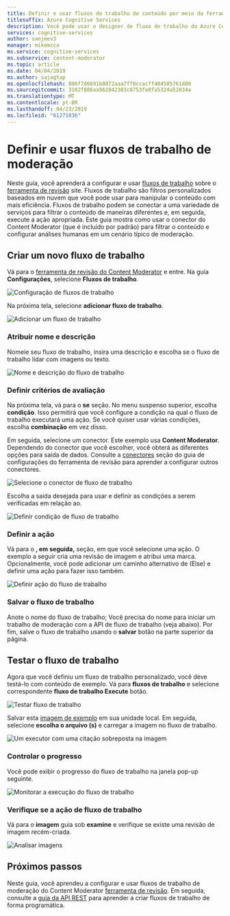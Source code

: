 ```yaml
---
title: Definir e usar fluxos de trabalho de conteúdo por meio da ferramenta de revisão - Content Moderator
titlesuffix: Azure Cognitive Services
description: Você pode usar o designer de fluxo de trabalho do Azure Content Moderator para definir limites com base em suas políticas de conteúdo e fluxos de trabalho personalizados.
services: cognitive-services
author: sanjeev3
manager: mikemcca
ms.service: cognitive-services
ms.subservice: content-moderator
ms.topic: article
ms.date: 04/04/2019
ms.author: sajagtap
ms.openlocfilehash: 006f7d6691b8872aaa7ff8ccacff484585761d00
ms.sourcegitcommit: 3102f886aa962842303c8753fe8fa5324a52834a
ms.translationtype: MT
ms.contentlocale: pt-BR
ms.lasthandoff: 04/23/2019
ms.locfileid: "61271036"
---
```

# <a name="define-and-use-moderation-workflows"></a>Definir e usar fluxos de trabalho de moderação

Neste guia, você aprenderá a configurar e usar [fluxos de trabalho](../review-api.md#workflows) sobre o [ferramenta de revisão](https://contentmoderator.cognitive.microsoft.com) site. Fluxos de trabalho são filtros personalizados baseados em nuvem que você pode usar para manipular o conteúdo com mais eficiência. Fluxos de trabalho podem se conectar a uma variedade de serviços para filtrar o conteúdo de maneiras diferentes e, em seguida, execute a ação apropriada. Este guia mostra como usar o conector do Content Moderator (que é incluído por padrão) para filtrar o conteúdo e configurar análises humanas em um cenário típico de moderação.

## <a name="create-a-new-workflow"></a>Criar um novo fluxo de trabalho

Vá para o [ferramenta de revisão do Content Moderator](https://contentmoderator.cognitive.microsoft.com/) e entre. Na guia **Configurações**, selecione **Fluxos de trabalho**.

![Configuração de fluxos de trabalho](images/2-workflows-0.png)

Na próxima tela, selecione **adicionar fluxo de trabalho**.

![Adicionar um fluxo de trabalho](images/2-workflows-1.png)

### <a name="assign-a-name-and-description"></a>Atribuir nome e descrição

Nomeie seu fluxo de trabalho, insira uma descrição e escolha se o fluxo de trabalho lidar com imagens ou texto.

![Nome e descrição do fluxo de trabalho](images/image-workflow-create.PNG)

### <a name="define-evaluation-criteria"></a>Definir critérios de avaliação

Na próxima tela, vá para o **se** seção. No menu suspenso superior, escolha **condição**. Isso permitirá que você configure a condição na qual o fluxo de trabalho executará uma ação. Se você quiser usar várias condições, escolha **combinação** em vez disso. 

Em seguida, selecione um conector. Este exemplo usa **Content Moderator**. Dependendo do conector que você escolher, você obterá as diferentes opções para saída de dados. Consulte a [conectores](./configure.md#connectors) seção do guia de configurações do ferramenta de revisão para aprender a configurar outros conectores.

![Selecione o conector de fluxo de trabalho](images/image-workflow-connect-to.PNG)

Escolha a saída desejada para usar e definir as condições a serem verificadas em relação ao.

![Definir condição de fluxo de trabalho](images/image-workflow-condition.PNG)

### <a name="define-the-action"></a>Definir a ação

Vá para o **, em seguida,** seção, em que você selecione uma ação. O exemplo a seguir cria uma revisão de imagem e atribui uma marca. Opcionalmente, você pode adicionar um caminho alternativo de (Else) e definir uma ação para fazer isso também.

![Definir ação do fluxo de trabalho](images/image-workflow-action.PNG)

### <a name="save-the-workflow"></a>Salvar o fluxo de trabalho

Anote o nome do fluxo de trabalho; Você precisa do nome para iniciar um trabalho de moderação com a API de fluxo de trabalho (veja abaixo). Por fim, salve o fluxo de trabalho usando o **salvar** botão na parte superior da página.

## <a name="test-the-workflow"></a>Testar o fluxo de trabalho

Agora que você definiu um fluxo de trabalho personalizado, você deve testá-lo com conteúdo de exemplo. Vá para **fluxos de trabalho** e selecione correspondente **fluxo de trabalho Execute** botão.

![Testar fluxo de trabalho](images/image-workflow-execute.PNG)

Salvar esta [imagem de exemplo](https://moderatorsampleimages.blob.core.windows.net/samples/sample2.jpg) em sua unidade local. Em seguida, selecione **escolha o arquivo (s)** e carregar a imagem no fluxo de trabalho.

![Um executor com uma citação sobreposta na imagem](images/sample-text.jpg)

### <a name="track-progress"></a>Controlar o progresso

Você pode exibir o progresso do fluxo de trabalho na janela pop-up seguinte.

![Monitorar a execução do fluxo de trabalho](images/image-workflow-job.PNG)

### <a name="verify-workflow-action"></a>Verifique se a ação de fluxo de trabalho

Vá para o **imagem** guia sob **examine** e verifique se existe uma revisão de imagem recém-criada.

![Analisar imagens](images/image-workflow-review.PNG)

## <a name="next-steps"></a>Próximos passos

Neste guia, você aprendeu a configurar e usar fluxos de trabalho de moderação do Content Moderator [ferramenta de revisão](https://contentmoderator.cognitive.microsoft.com). Em seguida, consulte a [guia da API REST](../try-review-api-workflow.md) para aprender a criar fluxos de trabalho de forma programática.
